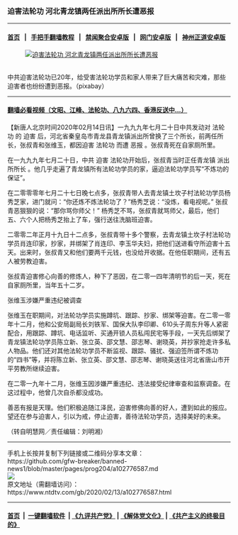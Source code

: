 ### 迫害法轮功 河北青龙镇两任派出所所长遭恶报
------------------------

#### [首页](https://github.com/gfw-breaker/banned-news1/blob/master/README.md) &nbsp;&nbsp;|&nbsp;&nbsp; [手把手翻墙教程](https://github.com/gfw-breaker/guides/wiki) &nbsp;&nbsp;|&nbsp;&nbsp; [禁闻聚合安卓版](https://github.com/gfw-breaker/bn-android) &nbsp;&nbsp;|&nbsp;&nbsp; [网门安卓版](https://github.com/oGate2/oGate) &nbsp;&nbsp;|&nbsp;&nbsp; [神州正道安卓版](https://github.com/SzzdOgate/update) 



<div><div class="featured_image">
 <a href="https://i.ntdtv.com/assets/uploads/2019/12/936b3b6863e2bb9c8ca0baba937a7ee5.jpg" target="_blank">
  <figure>
   <img alt="迫害法轮功 河北青龙镇两任派出所所长遭恶报" src="https://i.ntdtv.com/assets/uploads/2019/12/936b3b6863e2bb9c8ca0baba937a7ee5-800x450.jpg"/>
  </figure><br/>
 </a>
 <span class="caption">
  中共迫害法轮功已20年，给受害法轮功学员和家人带来了巨大痛苦和灾难，那些迫害者也纷纷遭到恶报。（pixabay）
 </span>
</div>
</div><hr/>

#### [翻墙必看视频（文昭、江峰、法轮功、八九六四、香港反送中...）](https://github.com/gfw-breaker/banned-news1/blob/master/pages/link3.md)

<div><div class="post_content" itemprop="articleBody">
 <p>
  【新唐人北京时间2020年02月14日讯】一九九九年七月二十日中共发动对
  <ok href="https://www.ntdtv.com/gb/法轮功.htm">
   法轮功
  </ok>
  的
  <ok href="https://www.ntdtv.com/gb/迫害.htm">
   迫害
  </ok>
  后，河北省秦皇岛市青龙县青龙镇派出所曾换了三个所长，前两任所长，张叔青和张维玉，都因迫害
  <ok href="https://www.ntdtv.com/gb/法轮功.htm">
   法轮功
  </ok>
  而遭
  <ok href="https://www.ntdtv.com/gb/恶报.htm">
   恶报
  </ok>
  。张叔青死在自家厕所里。
 </p>
 <p>
  在一九九九年七月二十日，中共
  <ok href="https://www.ntdtv.com/gb/迫害.htm">
   迫害
  </ok>
  法轮功开始后，张叔青当时正任青龙镇
  <ok href="https://www.ntdtv.com/gb/派出所所长.htm">
   派出所所长
  </ok>
  。他几乎走遍了青龙镇所有法轮功学员的家，逼迫法轮功学员写“不炼功的保证”。
 </p>
 <p>
  在二零零零年七月二十七日晚七点多，张叔青带人去青龙镇土坎子村法轮功学员杨秀芝家，进门就问：“你还炼不炼法轮功了？”杨秀芝说：“没炼，看电视呢。” 张叔青恶狠狠的说：“那你骂你师父！” 杨秀芝不骂，张叔青就骂师父，最后，他们五、六个人把杨秀芝抬上了车，强行送往洗脑班迫害。
 </p>
 <p>
  二零零二年正月十九日十二点多，张叔青带十多个警察，去青龙镇土坎子村法轮功学员肖连印家，抄家，并绑架了肖连印、李玉华夫妇，把他们送进看守所迫害十五天。出来时，张叔青又和他们要两千元钱，也没给开收据。在他任职期间，还有五人被劳教迫害。
 </p>
 <p>
  张叔青迫害修心向善的修炼人，种下了恶因，在二零一四年清明节的后一天，死在自家厕所里，当年五十二岁。
 </p>
 <p>
  张维玉涉嫌严重违纪被调查
 </p>
 <p>
  张维玉在职期间，对法轮功学员实施蹲坑、跟踪、抄家、绑架等迫害。在二零一零年十二月，他和公安局副局长刘铁军、国保大队李印卿、610头子周东升等人紧密配合，用跟踪、蹲坑、电话监听、买通开锁人员私闯民宅等手段，一天先后绑架了青龙镇法轮功学员陈立新、张立英、邵文慧、邵志琴、谢晓英，并抄家抢走许多私人物品。他们还对其他法轮功学员不断监视、跟踪、骚扰、强迫签所谓不炼功的“四书”等，并将陈立新、张立英、邵文慧、邵志琴、谢晓英送往河北省唐山市开平劳教所继续迫害。
 </p>
 <p>
  在二零一九年十二月，张维玉因涉嫌严重违纪、违法接受纪律审查和监察调查。在这过程中，他曾几次自杀都没成功。
 </p>
 <p>
  善恶有报是天理。他们积极追随江泽民，迫害修佛向善的好人，遭到如此的报应。望还在参与迫害人，引以为戒，停止迫害，善待法轮功学员，选择美好的未来。
 </p>
 <p>
  （转自明慧网／责任编辑：刘明湘）
 </p>
 <div class="single_ad">
 </div>
</div>
</div>
<hr/>
手机上长按并复制下列链接或二维码分享本文章：<br/>
https://github.com/gfw-breaker/banned-news1/blob/master/pages/prog204/a102776587.md <br/>
<a href='https://github.com/gfw-breaker/banned-news1/blob/master/pages/prog204/a102776587.md'><img src='https://github.com/gfw-breaker/banned-news1/blob/master/pages/prog204/a102776587.md.png'/></a> <br/>
原文地址（需翻墙访问）：https://www.ntdtv.com/gb/2020/02/13/a102776587.html


------------------------
#### [首页](https://github.com/gfw-breaker/banned-news1/blob/master/README.md) &nbsp;|&nbsp; [一键翻墙软件](https://github.com/gfw-breaker/nogfw/blob/master/README.md) &nbsp;| [《九评共产党》](https://github.com/gfw-breaker/9ping.md/blob/master/README.md#九评之一评共产党是什么) | [《解体党文化》](https://github.com/gfw-breaker/jtdwh.md/blob/master/README.md) | [《共产主义的终极目的》](https://github.com/gfw-breaker/gczydzjmd.md/blob/master/README.md)


<img src='http://gfw-breaker.win/banned-news/pages/prog204/a102776587.md' width='0px' height='0px'/>